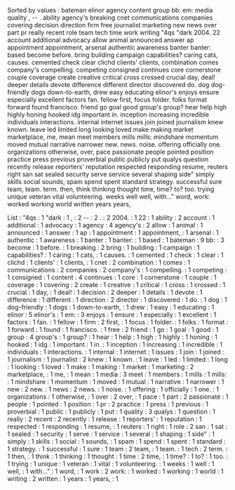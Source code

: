 Sorted by values :
bateman elinor agency content group bb: em: media quality , -- . ability agency's breaking cnet communications companies covering decision direction firm free journalist marketing new news over part pr really recent role team tech time work writing "4qs "dark 2004. 22 account additional advocacy allow animal announced answer ap appointment appointment, arsenal authentic awareness banter banter: based become before. bring building campaign capabilities? caring cats, causes. cemented check clear clichd clients' clients, combination comes company's compelling. competing consigned continues core cornerstone couple coverage create creative critical cross crossed crucial day, deal! deeper details devote difference different director discovered do. dog dog-friendly dogs down-to-earth, drew easy educating elinor's enjoys ensure especially excellent factors fan. fellow first, focus folder. folks format forward found francisco. friend go goal good group's group? hear help high highly honing hooked idg important in. inception increasing incredible individuals interactions. internal internet issues join joined journalism knew known. leave led limited long looking loved make making market marketplace, me, mean meet members mills mills: mindshare momentum moved mutual narrative narrower new. news. noise. offering officially one. organizations otherwise, over, pace passionate people pointed position practice press previous proverbial public publicly put qualys question recently release reporters' reputation respected responding resume, reuters right san sat sealed security serve service several shaping side" simply skills social sounds, spam spend spent standard strategy. successful sure team, team. term. then, think thinking thought time, time? to? too. trying unique veteran vital volunteering. weeks well well, with..." word, work: worked working world written years years, 

List :
"4qs : 1
"dark : 1
, : 2
-- : 2
. : 2
2004. : 1
22 : 1
ability : 2
account : 1
additional : 1
advocacy : 1
agency : 4
agency's : 2
allow : 1
animal : 1
announced : 1
answer : 1
ap : 1
appointment : 1
appointment, : 1
arsenal : 1
authentic : 1
awareness : 1
banter : 1
banter: : 1
based : 1
bateman : 9
bb: : 3
become : 1
before. : 1
breaking : 2
bring : 1
building : 1
campaign : 1
capabilities? : 1
caring : 1
cats, : 1
causes. : 1
cemented : 1
check : 1
clear : 1
clichd : 1
clients' : 1
clients, : 1
cnet : 2
combination : 1
comes : 1
communications : 2
companies : 2
company's : 1
compelling. : 1
competing : 1
consigned : 1
content : 4
continues : 1
core : 1
cornerstone : 1
couple : 1
coverage : 1
covering : 2
create : 1
creative : 1
critical : 1
cross : 1
crossed : 1
crucial : 1
day, : 1
deal! : 1
decision : 2
deeper : 1
details : 1
devote : 1
difference : 1
different : 1
direction : 2
director : 1
discovered : 1
do. : 1
dog : 1
dog-friendly : 1
dogs : 1
down-to-earth, : 1
drew : 1
easy : 1
educating : 1
elinor : 5
elinor's : 1
em: : 3
enjoys : 1
ensure : 1
especially : 1
excellent : 1
factors : 1
fan. : 1
fellow : 1
firm : 2
first, : 1
focus : 1
folder. : 1
folks : 1
format : 1
forward : 1
found : 1
francisco. : 1
free : 2
friend : 1
go : 1
goal : 1
good : 1
group : 4
group's : 1
group? : 1
hear : 1
help : 1
high : 1
highly : 1
honing : 1
hooked : 1
idg : 1
important : 1
in. : 1
inception : 1
increasing : 1
incredible : 1
individuals : 1
interactions. : 1
internal : 1
internet : 1
issues : 1
join : 1
joined : 1
journalism : 1
journalist : 2
knew : 1
known. : 1
leave : 1
led : 1
limited : 1
long : 1
looking : 1
loved : 1
make : 1
making : 1
market : 1
marketing : 2
marketplace, : 1
me, : 1
mean : 1
media : 3
meet : 1
members : 1
mills : 1
mills: : 1
mindshare : 1
momentum : 1
moved : 1
mutual : 1
narrative : 1
narrower : 1
new : 2
new. : 1
news : 2
news. : 1
noise. : 1
offering : 1
officially : 1
one. : 1
organizations : 1
otherwise, : 1
over : 2
over, : 1
pace : 1
part : 2
passionate : 1
people : 1
pointed : 1
position : 1
pr : 2
practice : 1
press : 1
previous : 1
proverbial : 1
public : 1
publicly : 1
put : 1
quality : 3
qualys : 1
question : 1
really : 2
recent : 2
recently : 1
release : 1
reporters' : 1
reputation : 1
respected : 1
responding : 1
resume, : 1
reuters : 1
right : 1
role : 2
san : 1
sat : 1
sealed : 1
security : 1
serve : 1
service : 1
several : 1
shaping : 1
side" : 1
simply : 1
skills : 1
social : 1
sounds, : 1
spam : 1
spend : 1
spent : 1
standard : 1
strategy. : 1
successful : 1
sure : 1
team : 2
team, : 1
team. : 1
tech : 2
term. : 1
then, : 1
think : 1
thinking : 1
thought : 1
time : 2
time, : 1
time? : 1
to? : 1
too. : 1
trying : 1
unique : 1
veteran : 1
vital : 1
volunteering. : 1
weeks : 1
well : 1
well, : 1
with..." : 1
word, : 1
work : 2
work: : 1
worked : 1
working : 1
world : 1
writing : 2
written : 1
years : 1
years, : 1
